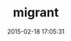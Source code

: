 ---
layout: post
title:  "migrant"
repo:   "pascalh1011/migrant"
date:   2015-02-18 17:05:31
gemurl: http://github.com/pascalh1011/migrant
---